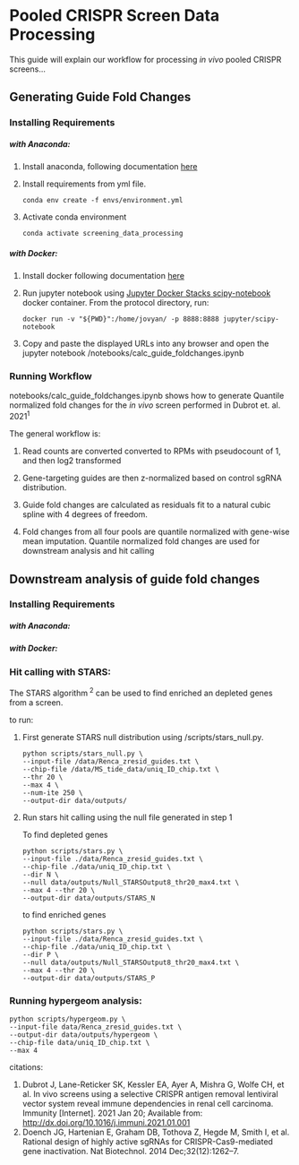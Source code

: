 # Pooled CRISPR Screen Data Processing

This guide will explain our workflow for processing *in vivo* pooled CRISPR screens...

## Generating Guide Fold Changes

### Installing Requirements 

##### with Anaconda:

1) Install anaconda, following documentation [here](https://docs.anaconda.com/anaconda/install/index.html)

2) Install requirements from yml file.   

    ```shell script
    conda env create -f envs/environment.yml
    ```
   
3) Activate conda environment 

    ```shell script
    conda activate screening_data_processing
    ```
    

##### with Docker:

1) Install docker following documentation [here](https://docs.docker.com/get-docker/)

2) Run jupyter notebook using [Jupyter Docker Stacks scipy-notebook](https://jupyter-docker-stacks.readthedocs.io/en/latest/index.html) docker container.
From the protocol directory, run:

    ```shell script
    docker run -v "${PWD}":/home/jovyan/ -p 8888:8888 jupyter/scipy-notebook 
    ```

3) Copy and paste the displayed URLs into any browser
 and open the jupyter notebook /notebooks/calc_guide_foldchanges.ipynb
 
### Running Workflow

notebooks/calc_guide_foldchanges.ipynb shows how to generate 
Quantile normalized fold changes for the *in vivo* screen performed in Dubrot et. al. 2021<sup>1</sup>

The general workflow is: 

1) Read counts are converted converted to RPMs with pseudocount of 1, and then log2 transformed

2) Gene-targeting guides are then z-normalized based on control sgRNA distribution. 

3) Guide fold changes are calculated as residuals fit to a natural cubic spline with 4 degrees of freedom. 

4) Fold changes from all four pools are quantile normalized with gene-wise mean
 imputation. Quantile normalized fold changes are used for downstream analysis and hit calling
 
 
## Downstream analysis of guide fold changes
 
 
### Installing Requirements 

##### with Anaconda:


##### with Docker:

### Hit calling with STARS:

The STARS algorithm<sup> 2</sup> can be used to find enriched an depleted genes from a screen.

to run: 

1) First generate STARS null distribution using /scripts/stars_null.py. 

    ```shell script
    python scripts/stars_null.py \
    --input-file /data/Renca_zresid_guides.txt \
    --chip-file /data/MS_tide_data/uniq_ID_chip.txt \
    --thr 20 \
    --max 4 \
    --num-ite 250 \
    --output-dir data/outputs/
    ```
2) Run stars hit calling using the null file generated in step 1 

    To find depleted genes 
     
    ```shell script
    python scripts/stars.py \
    --input-file ./data/Renca_zresid_guides.txt \
    --chip-file ./data/uniq_ID_chip.txt \
    --dir N \
    --null data/outputs/Null_STARSOutput8_thr20_max4.txt \
    --max 4 --thr 20 \
    --output-dir data/outputs/STARS_N
    ```
    
    to find enriched genes 
    
    ```shell script
    python scripts/stars.py \
    --input-file ./data/Renca_zresid_guides.txt \
    --chip-file ./data/uniq_ID_chip.txt \
    --dir P \
    --null data/outputs/Null_STARSOutput8_thr20_max4.txt \
    --max 4 --thr 20 \
    --output-dir data/outputs/STARS_P
    ```
     

### Running hypergeom analysis:

```shell script
python scripts/hypergeom.py \
--input-file data/Renca_zresid_guides.txt \
--output-dir data/outputs/hypergeom \
--chip-file data/uniq_ID_chip.txt \
--max 4
```


citations: 
 1) Dubrot J, Lane-Reticker SK, Kessler EA, Ayer A, Mishra G, Wolfe CH, et al. In vivo screens using a selective CRISPR antigen removal lentiviral vector system reveal immune dependencies in renal cell carcinoma. Immunity [Internet]. 2021 Jan 20; Available from: http://dx.doi.org/10.1016/j.immuni.2021.01.001
 2) Doench JG, Hartenian E, Graham DB, Tothova Z, Hegde M, Smith I, et al. Rational design of highly active sgRNAs for CRISPR-Cas9-mediated gene inactivation. Nat Biotechnol. 2014 Dec;32(12):1262–7.
 